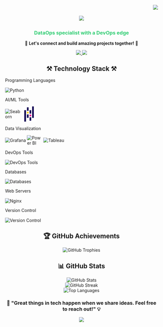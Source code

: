<img align="right" src="https://visitor-badge.laobi.icu/badge?page_id=ABDIRAHMAN-I.visitor-badge&left_color=blue&right_color=red" /> <h1 align="center"> <a href="https://git.io/typing-svg"> <img src="https://readme-typing-svg.demolab.com/?font=Montserrat&size=35&duration=2500&pause=2000&color=FF5733&vCenter=true&width=500&lines=Welcome+to+my+GitHub!+👋;I'm+Abdirahman+Ismail" /> </a> </h1> <h3 align="center" style="color:#2ECC71;">DataOps specialist with a DevOps edge</h3>
<div align="center"> <p>🌟 <strong>Let's connect and build amazing projects together!</strong> 🌟</p> <a href="mailto:abdirahman.i@hotmail.com"> <img src="https://img.shields.io/badge/Hotmail-0078D4?style=for-the-badge&logo=microsoft-outlook&logoColor=white"/> </a> <a href="https://www.linkedin.com/in/abdirahman-ismail/" target="_blank"> <img src="https://img.shields.io/badge/LinkedIn-0A66C2?style=for-the-badge&logo=linkedin&logoColor=white"/> </a> </div>


<h2 align="center">⚒️ Technology Stack ⚒️</h2>
Programming Languages
<p> <img src="https://skillicons.dev/icons?i=python" alt="Python" style="display: inline-block; vertical-align: middle;"/> </p>


AI/ML Tools
<p> <img src="https://seaborn.pydata.org/_images/logo-mark-lightbg.svg" alt="Seaborn" width="50" style="display: inline-block; vertical-align: middle;"/> <img src="https://raw.githubusercontent.com/devicons/devicon/master/icons/pandas/pandas-original.svg" alt="Pandas" width="50" style="display: inline-block; vertical-align: middle;"/> </p>


Data Visualization
<p> <img src="https://skillicons.dev/icons?i=grafana" alt="Grafana" style="display: inline-block; vertical-align: middle;"/> <img src="https://upload.wikimedia.org/wikipedia/commons/c/cf/New_Power_BI_Logo.svg" alt="Power BI" width="50" style="display: inline-block; vertical-align: middle;"/> <img src="https://upload.wikimedia.org/wikipedia/commons/4/4b/Tableau_Logo.png" alt="Tableau" width="100" style="display: inline-block; vertical-align: middle;"/> </p>


DevOps Tools
<p> <img src="https://skillicons.dev/icons?i=aws,azure,docker,git,kubernetes,linux,terraform,githubactions,prometheus" alt="DevOps Tools" style="display: inline-block; vertical-align: middle;"/> </p>


Databases
<p> <img src="https://skillicons.dev/icons?i=mysql,postgresql" alt="Databases" style="display: inline-block; vertical-align: middle;"/> </p>


Web Servers
<p> <img src="https://skillicons.dev/icons?i=nginx" alt="Nginx" style="display: inline-block; vertical-align: middle;"/> </p>


Version Control
<p> <img src="https://skillicons.dev/icons?i=git,github" alt="Version Control" style="display: inline-block; vertical-align: middle;"/> </p>


<h2 align="center">🏆 GitHub Achievements</h2> <div align="center"> <img src="https://github-profile-trophy.vercel.app/?username=ABDIRAHMAN-I&theme=onedark&no-frame=true&margin-w=15&row=1&column=7" alt="GitHub Trophies" /> </div>



<h2 align="center">📊 GitHub Stats</h2> <div align="center"> <img src="https://github-readme-stats.vercel.app/api?username=ABDIRAHMAN-I&theme=calm&hide_border=false&include_all_commits=true&count_private=false" alt="GitHub Stats" /> <br/> <img src="https://github-readme-streak-stats.herokuapp.com/?user=ABDIRAHMAN-I&theme=calm&hide_border=false" alt="GitHub Streak" /> <br/> <img src="https://github-readme-stats.vercel.app/api/top-langs/?username=ABDIRAHMAN-I&theme=calm&hide_border=false&layout=compact" alt="Top Languages" /> </div>


<div align="center"> <h3>💬 "Great things in tech happen when we share ideas. Feel free to reach out!" 💡</h3> <a href="https://git.io/typing-svg"> <img src="https://readme-typing-svg.demolab.com/?font=Montserrat&size=30&duration=2500&pause=2000&color=FF5733&vCenter=true&width=600&lines=Thanks+for+visiting!;Let's+connect+and+collaborate!" /> </a> </div>
